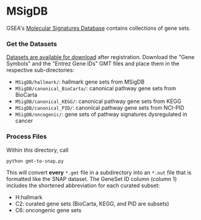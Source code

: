 # MSigDB

GSEA's [Molecular Signatures Database](http://www.gsea-msigdb.org/gsea/msigdb/human/collections.jsp) contains collections of gene sets.  

### Get the Datasets

[Datasets are available for download](http://www.gsea-msigdb.org/gsea/msigdb/human/collections.jsp) after registration.  Download the "Gene Symbols" and the "Entrez Gene IDs" GMT files and place them in the respective sub-directories:

- `MSigDB/hallmark/`: hallmark gene sets from MSigDB
- `MSigDB/canonical_BioCarta/`: canonical pathway gene sets from BioCarta
- `MSigDB/canonical_KEGG/`: canonical pathway gene sets from KEGG
- `MSigDB/canonical_PID/`: canonical pathway gene sets from NCI-PID
- `MSigDB/oncogenic/`: gene sets of pathway signatures dysregulated in cancer


### Process Files

Within _this_ directory, call

```
python gmt-to-snap.py
```

This will convert **every** `*.gmt` file in a subdirectory into an `*.out` file that is formatted like the SNAP dataset.  The GeneSet ID column (column 1) includes the shortened abbreviation for each curated subset:

- H:hallmark
- C2: curated gene sets (BioCarta, KEGG, and PID are subsets)
- C6: oncongenic gene sets
